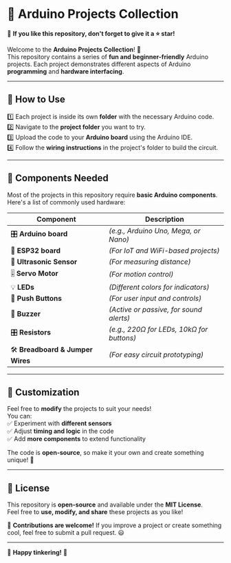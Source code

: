 # 🤖 Arduino Projects Collection  

🌟 **If you like this repository, don't forget to give it a ⭐ star!**  

Welcome to the **Arduino Projects Collection**! 🚀  
This repository contains a series of **fun and beginner-friendly** Arduino projects. Each project demonstrates different aspects of Arduino **programming** and **hardware interfacing**.

---

## 📌 How to Use  

1️⃣ Each project is inside its own **folder** with the necessary Arduino code.  
2️⃣ Navigate to the **project folder** you want to try.  
3️⃣ Upload the code to your **Arduino board** using the Arduino IDE.  
4️⃣ Follow the **wiring instructions** in the project's folder to build the circuit.  

---

## 🔩 Components Needed  

Most of the projects in this repository require **basic Arduino components**.  
Here's a list of commonly used hardware:  

| Component            | Description |
|---------------------|-------------|
| 🎛 **Arduino board**  | *(e.g., Arduino Uno, Mega, or Nano)* |
| 📡 **ESP32 board**   | *(For IoT and WiFi-based projects)* |
| 📏 **Ultrasonic Sensor** | *(For measuring distance)* |
| 🎚 **Servo Motor**   | *(For motion control)* |
| 💡 **LEDs**          | *(Different colors for indicators)* |
| 🔘 **Push Buttons**  | *(For user input and controls)* |
| 🔔 **Buzzer**        | *(Active or passive, for sound alerts)* |
| 🎛 **Resistors**      | *(e.g., 220Ω for LEDs, 10kΩ for buttons)* |
| 🛠 **Breadboard & Jumper Wires** | *(For easy circuit prototyping)* |

---

## 🎨 Customization  

Feel free to **modify** the projects to suit your needs!  
You can:  
✅ Experiment with **different sensors**  
✅ Adjust **timing and logic** in the code  
✅ Add **more components** to extend functionality  

The code is **open-source**, so make it your own and create something unique! 🚀  

---

## 📜 License  

This repository is **open-source** and available under the **MIT License**.  
Feel free to **use, modify, and share** these projects as you like!  

📢 **Contributions are welcome!** If you improve a project or create something cool, feel free to submit a pull request. 😃  

---

🔗 **Happy tinkering!** 🎉  

